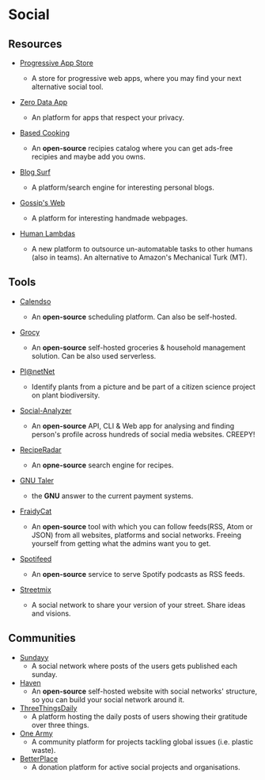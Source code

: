 # Social

## Resources

* [Progressive App Store](https://progressiveapp.store/home)
  
  * A store for progressive web apps, where you may find your next alternative social tool.

* [Zero Data App](https://0data.app)
  
  * An platform for apps that respect your privacy.

* [Based Cooking](https://based.cooking)
  
  * An **open-source** recipies catalog where you can get ads-free recipies and maybe add you owns.

* [Blog Surf](https://blogsurf.io)
  
  * A platform/search engine for interesting personal blogs.

* [Gossip's Web](https://gossipsweb.net)
  
  * A platform for interesting handmade webpages.

* [Human Lambdas](https://www.humanlambdas.com)
  
  * A new platform to outsource un-automatable tasks to other humans (also in teams). An alternative to Amazon's Mechanical Turk (MT).

## Tools

* [Calendso](https://calendso.com)
  
  * An **open-source** scheduling platform. Can also be self-hosted.

* [Grocy](https://grocy.info)
  
  * An **open-source** self-hosted groceries & household management solution. Can be also used serverless.

* [Pl@netNet](https://plantnet.org/en)
  
  * Identify plants from a picture and be part of a citizen science project on plant biodiversity.

* [Social-Analyzer](https://github.com/qeeqbox/social-analyzer)
  
  * An **open-source** API, CLI & Web app for analysing and finding person's profile across hundreds of social media websites. CREEPY!

* [RecipeRadar](https://www.reciperadar.com)
  
  * An **opne-source** search engine for recipes.

* [GNU Taler](https://taler.net)
  
  * the **GNU** answer to the current payment systems.

* [FraidyCat](https://fraidyc.at)
  
  * An **open-source** tool with which you can follow feeds(RSS, Atom or JSON) from all websites, platforms and social networks. Freeing yourself from getting what the admins want you to get.

* [Spotifeed](https://github.com/timdorr/spotifeed)
  
  * An **open-source** service to serve Spotify podcasts as RSS feeds.

* [Streetmix](https://streetmix.net)
  
  * A social network to share your version of your street. Share ideas and visions.

## Communities

* [Sundayy](https://www.sundayy.app)
  * A social network where posts of the users gets published each sunday.
* [Haven](https://havenweb.org)
  * An **open-source** self-hosted website with social networks' structure, so you can build your social network around it.
* [ThreeThingsDaily](https://threethingsdaily.xyz)
  * A platform hosting the daily posts of users showing their gratitude over three things.
* [One Army](https://www.onearmy.earth)
  - A community platform for projects tackling global issues (i.e. plastic waste).
* [BetterPlace](https://www.betterplace.org)
  * A donation platform for active social projects and organisations.

